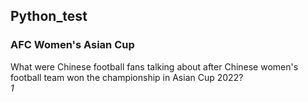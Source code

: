 ## Python_test
### AFC Women's Asian Cup 
What were Chinese football fans talking about after Chinese women's football team won the championship in Asian Cup 2022?  
*1* 


